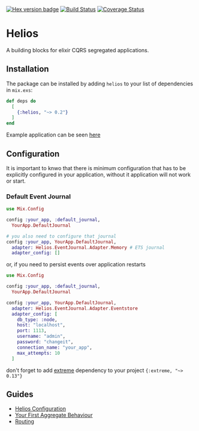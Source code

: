 [![Hex version badge](https://img.shields.io/hexpm/v/helios.svg)](https://hex.pm/packages/helios)
[![Build Status](https://travis-ci.org/exponentially/helios.svg?branch=master)](https://travis-ci.org/exponentially/helios)
[![Coverage Status](https://coveralls.io/repos/github/exponentially/helios/badge.svg?branch=master)](https://coveralls.io/github/exponentially/helios?branch=master)

# Helios

A building blocks for elixir CQRS segregated applications.

## Installation

The package can be installed by adding `helios` to your list of dependencies in `mix.exs`:

```elixir
def deps do
  [
    {:helios, "~> 0.2"}
  ]
end
```

Example application can be seen [here](https://github.com/exponentially/helios_example)

## Configuration

It is important to knwo that there is minimum configuration that has to be explicitly 
configured in your application, without it application will not work or start.

### Default Event Journal
```elixir
use Mix.Config

config :your_app, :default_journal,
  YourApp.DefaultJournal

# you also need to configure that journal
config :your_app, YourApp.DefaultJournal,
  adapter: Helios.EventJournal.Adapter.Memory # ETS journal
  adapter_config: []
```

or, if you need to persist events over application restarts

```elixir
use Mix.Config

config :your_app, :default_journal,
  YourApp.DefaultJournal

config :your_app, YourApp.DefaultJournal,
  adapter: Helios.EventJournal.Adapter.Eventstore
  adapter_config: [
    db_type: :node,
    host: "localhost",
    port: 1113,
    username: "admin",
    password: "changeit",
    connection_name: "your_app",
    max_attempts: 10
  ]
```

don't forget to add [extreme](https://github.com/exponentially/extreme) dependency to
your project `{:extreme, "~> 0.13"}`

## Guides

* [Helios Configuration](guides/Configuration.md)
* [Your First Aggregate Behaviour](guides/Your%20First%20Aggregate.md)
* [Routing](guides/Routing.md)


